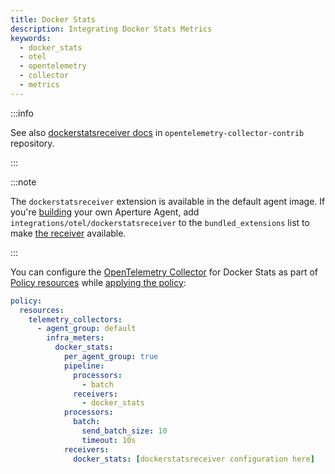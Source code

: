```yaml
---
title: Docker Stats
description: Integrating Docker Stats Metrics
keywords:
  - docker_stats
  - otel
  - opentelemetry
  - collector
  - metrics
---
```


:::info

See also [dockerstatsreceiver docs][receiver] in
`opentelemetry-collector-contrib` repository.

:::

:::note

The `dockerstatsreceiver` extension is available in the default agent image. If
you're [building][build] your own Aperture Agent, add
`integrations/otel/dockerstatsreceiver` to the `bundled_extensions` list to make
[the receiver][receiver] available.

:::

You can configure the [OpenTelemetry Collector][opentelemetry-collector] for
Docker Stats as part of [Policy resources][policy-resources] while [applying the
policy][applying-policy]:

```yaml
policy:
  resources:
    telemetry_collectors:
      - agent_group: default
        infra_meters:
          docker_stats:
            per_agent_group: true
            pipeline:
              processors:
                - batch
              receivers:
                - docker_stats
            processors:
              batch:
                send_batch_size: 10
                timeout: 10s
            receivers:
              docker_stats: [dockerstatsreceiver configuration here]
```

[build]: /reference/aperturectl/build/agent/agent.md
[receiver]:
  https://github.com/open-telemetry/opentelemetry-collector-contrib/tree/main/receiver/dockerstatsreceiver
[opentelemetry-collector]: /reference/policies/spec.md#telemetry-collector
[applying-policy]: /applying-policies/applying-policies.md
[policy-resources]: /reference/policies/spec.md#resources
